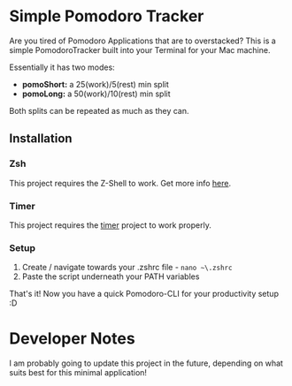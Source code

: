 


# Simple Pomodoro Tracker 

Are you tired of Pomodoro Applications that are to overstacked? This is a simple PomodoroTracker built into your Terminal for your Mac machine.

Essentially it has two modes:

- **pomoShort:** a 25(work)/5(rest) min split 
- **pomoLong:** a 50(work)/10(rest) min split

Both splits can be repeated as much as they can.

## Installation

### Zsh

This project requires the Z-Shell to work. Get more info [here](https://ohmyz.sh).

### Timer

This project requires the [timer](https://github.com/caarlos0/timer) project to work properly.

### Setup

1. Create / navigate towards your .zshrc file - ```nano ~\.zshrc```
2. Paste the script underneath your PATH variables

That's it! Now you have a quick Pomodoro-CLI for your productivity setup :D


# Developer Notes

I am probably going to update this project in the future, depending on what suits best for this minimal application!
